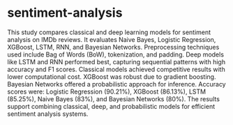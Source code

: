 # sentiment-analysis
This study compares classical and deep learning models for sentiment analysis on IMDb reviews. It evaluates Naive Bayes, Logistic Regression, XGBoost, LSTM, RNN, and Bayesian Networks. Preprocessing techniques used include Bag of Words (BoW), tokenization, and padding. Deep models like LSTM and RNN performed best, capturing sequential patterns with high accuracy and F1 scores. Classical models achieved competitive results with lower computational cost. XGBoost was robust due to gradient boosting. Bayesian Networks offered a probabilistic approach for inference. Accuracy scores were: Logistic Regression (90.21%), XGBoost (86.13%), LSTM (85.25%), Naive Bayes (83%), and Bayesian Networks (80%). The results support combining classical, deep, and probabilistic models for efficient sentiment analysis systems.
